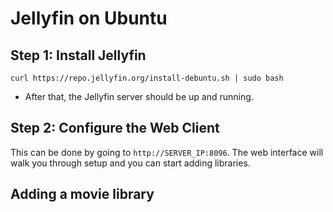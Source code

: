 # Jellyfin on Ubuntu

## Step 1: Install Jellyfin

```
curl https://repo.jellyfin.org/install-debuntu.sh | sudo bash
```
- After that, the Jellyfin server should be up and running.

## Step 2: Configure the Web Client

This can be done by going to ```http://SERVER_IP:8096```. The web interface will walk you through setup and you can start adding libraries. 

## Adding a movie library